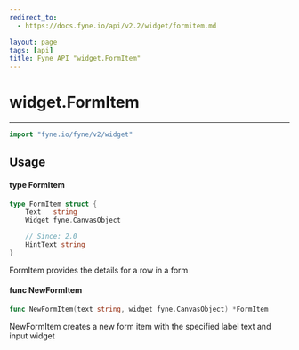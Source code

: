 ```yaml
---
redirect_to:
  - https://docs.fyne.io/api/v2.2/widget/formitem.md

layout: page
tags: [api]
title: Fyne API "widget.FormItem"
---
```



# widget.FormItem
---
```go
import "fyne.io/fyne/v2/widget"
```

## Usage

#### type FormItem

```go
type FormItem struct {
	Text   string
	Widget fyne.CanvasObject

	// Since: 2.0
	HintText string
}
```

FormItem provides the details for a row in a form

#### func  NewFormItem

```go
func NewFormItem(text string, widget fyne.CanvasObject) *FormItem
```
NewFormItem creates a new form item with the specified label text and input widget
